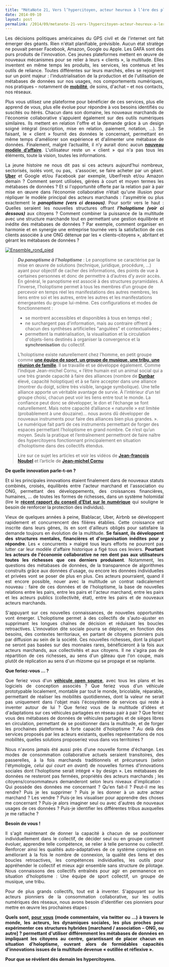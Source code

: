 ```yaml
---
title: "MétaNote 21, Vers l’hypercitoyen, acteur heureux à l’ère des plateformes numériques"
date: 2014-09-10
layout: post
permalink: /2014/09/metanote-21-vers-lhypercitoyen-acteur-heureux-a-lere-des-plateformes-numeriques.html
---
```


<p style="text-align: justify;">Les décisions politiques américaines du GPS civil et de l'internet ont fait émerger des géants. Rien n'était planifiable, prévisible. Aucun état stratège ne pouvait penser Facebook, Amazon, Google ou Apple. Les GAFA sont des purs produits de l'innovation. Ces jeunes plateformes mettent en œuvre de nouveaux mécanismes pour se relier à leurs « clients », la multitude. Elles inventent en même temps les produits, les services, les contenus et les outils de reliance. Toutes différentes sur leurs marchés, elles se rejoignent sur un point majeur : l'industrialisation de la production et de l'utilisation de métabases de données sur nos usages, nos comportements numériques, nos pratiques – notamment de <strong><a href="/2014/09/apple-a-partir-du-99-vous-ne-vous-deplacerez-plus-comme-avant.html">mobilité</a></strong>, de soins, d'achat – et nos contacts, nos réseaux.</p>
<p style="text-align: justify;">Plus vous utilisez une plateforme pour bénéficier de ces services, plus elle apprend de vous, plus elle évolue pour répondre à vos besoins identifiés ou suscités ou itérés. Chacun dans son domaine, les nouveaux marchands de l'économie collaborative s'appuient également sur des outils numériques similaires. Ils mettent en relation l'offre et la demande grâce à un design soigné intégral (inscription, mise en relation, paiement, notation, …). Se faisant, le « client » fournit des données le concernant, permettant en même temps d'améliorer son expérience et d'alimenter une métabase de données. Finalement, malgré l’actualité, il n’y aurait donc aucun <strong><a href="https://www.futuribles.com/base/article/economie-circulaire-les-nouveaux-business-models/">nouveau modèle d’affaire</a></strong>. L'utilisateur reste un « client » qui n'a pas tous les éléments, toute la vision, toutes les informations.</p>
<p style="text-align: justify;"></p>
<!--more-->
<p style="text-align: justify;">La jeune histoire ne nous dit pas si ces acteurs aujourd'hui nombreux, sectorisés, isolés vont, ou pas,  s'associer, se faire acheter par un géant. <strong><a href="/2014/09/uber-jusquou-allez-vous-aller-mkalanick.html">Uber</a></strong> et Google et/ou Facebook par exemple, UberFresh et/ou Amazon demain ? Comment seront utilisées, gérées à court et moyen termes les métabases de données ? Et si l'opportunité offerte par la relation pair à pair mise en œuvre dans l’économie collaborative n’était qu'une illusion pour répliquer le modèle principal des acteurs marchands : l'asymétrie ou plus exactement le <strong><em>panoptisme (vers ci dessous)</em></strong>. Pour sortir vers le haut : Quelles seraient les nouvelles structures offrant <strong><em>l'holoptisme (voir ci dessous)</em></strong> aux citoyens ? Comment combiner la puissance de la multitude avec une structure marchande tout en permettant une gestion équilibrée et inédite des métabases de données ? Par exemple, comment organiser en harmonie et en synergie une entreprise tournée vers la satisfaction de ces clients associée à une ONG détenue par les « clients-citoyens », abritant et gérant les métabases de données ?</p>
<p style="text-align: justify;"><a class="asset-img-link" href="/wp-content/uploads/sites/6/old/6a0120a66d2ad4970b01a73e13119c970d-pi.png"><img class="asset asset-image at-xid-6a0120a66d2ad4970b01a73e13119c970d img-responsive" style="margin-left: auto; margin-right: auto;" title="Ensemble_rond_pied" src="/wp-content/uploads/sites/6/old/6a0120a66d2ad4970b01a73e13119c970d-320wi.png" alt="Ensemble_rond_pied" /></a></p>

<blockquote><strong><em>Du panoptisme à l’holoptisme</em></strong> : Le panoptisme se caractérise par la mise en œuvre de solutions (technique, juridique, procédure, …) ayant pour objectif de cacher des informations, des points de vue à certaines personnes et donc de permettre à d’autres d’y avoir accès. En général, le panoptisme est associé à des structures pyramidales. A l’inverse, l’holoptisme permet à tous les membres d’un groupe de percevoir en temps réel les manifestations des autres membres, les liens entre soi et les autres, entre les autres et les manifestations émergeantes du groupe lui-même. Ces configurations et modes de fonctionnement :
<ul>
 	<li>se montrent accessibles et disponibles à tous en temps réel ;</li>
 	<li>ne surchargent pas d'information, mais au contraire offrent à chacun des synthèses artificielles "angulées" et contextualisées ;</li>
 	<li>permettent la matérialisation, la visualisation et la circulation d'objets-liens destinés à organiser la convergence et la <strong>synchronisation</strong> du collectif.</li>
</ul>
L’holoptisme existe naturellement chez l’homme, en petit groupe comme <strong><a href="http://intelligences-connectees.fr/2010/03/12/lintelligence-collective-globale-ou-lavenement-de-lholoptisme-etendu/">une équipe de sport, un groupe de musique, une tribu, une réunion de famille</a></strong>. Il se travaille et se développe également. Comme l’indique Jean-michel Cornu, « l’être humain est un animal social qui a une très grande capacité à faire des alliances (nombre de <strong><a href="http://www.cornu.eu.org/news/donner-une-capacite-naturelle-mais-limitee">Dunbar</a></strong> élevé, capacité holoptique) et à se faire accepter dans une alliance (montrer du doigt, sclère très visible, langage symbolique). Une telle alliance apporte un véritable avantage de survie. À l’intérieur d’un tel groupe choisi, chacun peut voir les liens entre tout le monde. La confiance peut donc se développer, le don et l’échange se font naturellement. Mais notre capacité d’alliance « naturelle » est limitée (probablement à une douzaine)… nous avons dû développer de nouveaux instruments pour faire des alliances bien plus grandes. ». Le numérique fait parti de ces instruments permettant de forger des espaces permettant l’holoptisme en grand nombre. Ce n’est qu’un moyen. Seuls la pratique et l’entraînement permettront de faire naître des hypercitoyens fonctionnant principalement en situation d’holoptisme dans des collectifs étendus.

Lire sur ce sujet les articles et voir les vidéos de <strong><a href="http://noubel.fr/">Jean-françois Noubel</a></strong> et l’article de <strong><a href="http://www.cornu.eu.org/news/donner-une-capacite-naturelle-mais-limitee">Jean-michel Cornu</a></strong></blockquote>
<strong>De quelle innovation parle-t-on ?</strong>
<p style="text-align: justify;">Et si les principales innovations étaient finalement dans de nouveaux statuts combinés, croisés, équilibrés entre l'acteur marchand et l'association ou ONG, permettant des développements, des croissances financières, humaines, … de toutes les formes de richesses, dans un système holomidal (lire le <strong><a href="http://www.conseil-etat.fr/fr/communiques-de-presse/etude-annuelle-2014-le-numerique-et-les-droits-fondamentaux.html">récent rapport du conseil d’Etat sur le numérique</a></strong> qui souligne le besoin de renforcer la protection des individus).</p>
<p style="text-align: justify;">Vieux de quelques années à peine, Blablacar, Uber, Airbnb se développent rapidement et concurrencent des filières établies. Cette croissance est inscrite dans leurs gênes, ils en sont d'ailleurs obligés pour satisfaire la demande toujours en évolution de la multitude. <strong>Se faisant, ils développent des structures mentales, financières et d'organisation inédites pour y répondre</strong>. Les « concurrents » malgré tous leurs efforts ne pourront pas lutter car leur modèle d'affaire historique a figé tous ces leviers. <strong>Pourtant les acteurs de l'économie collaborative ne ren
dent pas aux utilisateurs toutes les richesses que ces derniers produisent</strong>. Notamment, les questions des métabases de données, de la transparence de algorithmes construits grâce aux données d'usage, ou encore les données individuelles et privées vont se poser de plus en plus. Ces acteurs pourraient, quand il est encore possible, nouer avec la multitude un contrat radicalement nouveau : faire de ces données et de l'holoptisme, la base de nouvelles relations entre les pairs, entre les pairs et l'acteur marchand, entre les pairs et les acteurs publics (collectivité, état), entre les pairs et de nouveaux acteurs marchands.</p>
<p style="text-align: justify;">S'appuyant sur ces nouvelles connaissances, de nouvelles opportunités vont émerger. L'holoptisme permet à des collectifs de s'auto-ajuster en supprimant les longues chaînes de décision et réduisant les boucles retroactives. L'innovation dite sociale pourra se déployer, en fonction des besoins, des contextes territoriaux, en partant de citoyens pionniers puis par diffusion au sein de la société. Ces nouvelles richesses, dont la plupart ne seront pas basées sur des monnaies rares, bénéficieront à la fois aux acteurs marchands, aux collectivités et aux citoyens. Il ne s'agira pas de répartition de ces richesses, au sens d'un gâteau que l'on coupe, mais plutôt de réplication au sens d'un rhizome qui se propage et se replante.</p>
<p style="text-align: justify;"><strong>Que feriez-vous ... ?</strong></p>
<p style="text-align: justify;">Que feriez vous d'un <strong><a href="/2014/07/rappel-massif-de-vehicule-des-erreurs-ou-une-chance.html">véhicule open source</a></strong>, avec tous les plans et les logiciels de conception associés ? Que feriez vous d'un véhicule prototypable localement, montable par tout le monde, bricolable, réparable, permettant de réaliser les mobilités quotidiennes, dont la valeur ne serait pas uniquement dans l'objet mais l'écosystème de services qui reste à inventer autour de lui ? Que feriez vous de la multitude d'idées et d'adaptations sur ces véhicules partagées en réseau pair à pair ? Que feriez vous des métabases de données de véhicules partagés et de sièges libres en circulation, permettant de se positionner dans la multitude, et de forger les prochaines plateformes à forte capacité d'holoptisme ? Au delà des services proposés par les acteurs existants, quelles représentations de nos mobilités, quelles solutions proposeriez vous dans vos territoires ?</p>
<p style="text-align: justify;">Nous n'avons jamais été aussi près d'une nouvelle forme d'échange. Les modes de consommation collaborative actuels seraient transitoires, des passerelles, à la fois marchands traditionnels et précurseurs (selon l'étymologie, <em>celui qui court en avant</em>) de nouvelles formes d'innovations sociales dont l'holoptisme serait intégré « by design ». Les métabases de données ne resteront pas fermées, propriétés des acteurs marchands ; les citoyens/consommateurs demanderont selon leurs niveaux d'implication : Qui possède des données me concernant ? Qu'en fait-il ? Peut-il me les rendre? Puis je les supprimer ? Puis je les donner à un autre acteur marchand ? Les vendre ? Puis-je les visualiser pour apprendre des choses me concernant ? Puis-je alors imaginer seul ou avec d'autres de nouveaux usages de ces données ? Puis-je identifier les différentes tribus auxquelles je me rattache ?</p>
<p style="text-align: justify;"><strong>Besoin de vous !</strong></p>
<p style="text-align: justify;">Il s'agit maintenant de donner la capacité à chacun de se positionner individuellement dans le collectif, de décider seul ou en groupe comment évoluer, apprendre telle compétence, se relier à telle personne ou collectif. Renforcer ainsi les qualités auto-adaptatives de ce système complexe en améliorant à la fois le nombre de connexion, la qualité des liens et des boucles retroactives, les compétences individuelles, les outils pour appréhender le collectif et mieux agir ensemble sans structure de pilotage. Nous connaissons des collectifs entraînés pour agir en permanence en situation d'holoptisme : Une équipe de sport collectif, un groupe de musique, une tribu.</p>
<p style="text-align: justify;">Pour de plus grands collectifs, tout est à inventer. S'appuyant sur les acteurs pionniers de la consommation collaborative, sur les outils numériques des réseaux, nous avons besoin d'identifier ces pionniers pour mettre en œuvre les prochaines étapes :</p>
<p style="text-align: justify;"><strong>Quels sont, <span style="text-decoration: underline;">pour vous</span> (mode commentaire, via twitter ou ...) à travers le monde, les acteurs, les dynamiques sociales, les plus proches pour expérimenter ces structures hybrides [marchand / association – ONG, ou autre] ? permettant d'utiliser différemment les métabases de données en impliquant les citoyens au centre, garantissant de placer chacun en situation d'holoptisme, ouvrant alors de formidables capacités d'innovations issues de la multitude devenue « outillée et réflexive ». </strong></p>
<p style="text-align: justify;"><strong>Pour que se révèlent dès demain les hypercitoyens.</strong></p>